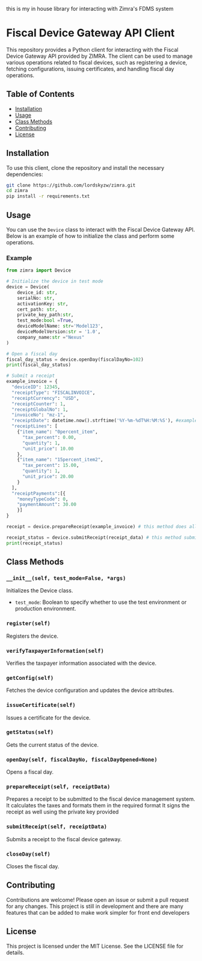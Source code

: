 this is my in house library for interacting with Zimra's FDMS system 
# Fiscal Device Gateway API Client

This repository provides a Python client for interacting with the Fiscal Device Gateway API provided by ZIMRA. The client can be used to manage various operations related to fiscal devices, such as registering a device, fetching configurations, issuing certificates, and handling fiscal day operations.

## Table of Contents

- [Installation](#installation)
- [Usage](#usage)
- [Class Methods](#class-methods)
- [Contributing](#contributing)
- [License](#license)

## Installation

To use this client, clone the repository and install the necessary dependencies:

```bash
git clone https://github.com/lordskyzw/zimra.git
cd zimra
pip install -r requirements.txt
```

## Usage

You can use the `Device` class to interact with the Fiscal Device Gateway API. Below is an example of how to initialize the class and perform some operations.

### Example

```python
from zimra import Device

# Initialize the device in test mode
device = Device(
    device_id: str, 
    serialNo: str, 
    activationKey: str, 
    cert_path: str, 
    private_key_path:str, 
    test_mode:bool =True, 
    deviceModelName: str='Model123', 
    deviceModelVersion:str = '1.0',
    company_name:str ="Nexus"
)

# Open a fiscal day
fiscal_day_status = device.openDay(fiscalDayNo=102)
print(fiscal_day_status)
```


```python
# Submit a receipt
example_invoice = {
  "deviceID": 12345,
  "receiptType": "FISCALINVOICE",
  "receiptCurrency": "USD",
  "receiptCounter": 1,
  "receiptGlobalNo": 1,
  "invoiceNo": "mz-1",
  "receiptDate": datetime.now().strftime('%Y-%m-%dT%H:%M:%S'), #example: "2021-09-30T12:00:00",
  "receiptLines": [
    {"item_name": "0percent_item",
      "tax_percent": 0.00,
      "quantity": 1,
      "unit_price": 10.00
    },
    {"item_name": "15percent_item2",
      "tax_percent": 15.00,
      "quantity": 1,
      "unit_price": 20.00
    }
  ],
  "receiptPayments":[{
    "moneyTypeCode": 0,
    "paymentAmount": 30.00
    }]
}

receipt = device.prepareReceipt(example_invoice) # this method does all the heavy lifting for you

receipt_status = device.submitReceipt(receipt_data) # this method submits the receipt to the fiscal device management system
print(receipt_status)
```

## Class Methods

### `__init__(self, test_mode=False, *args)`

Initializes the Device class. 

- `test_mode`: Boolean to specify whether to use the test environment or production environment.

### `register(self)`

Registers the device.

### `verifyTaxpayerInformation(self)`

Verifies the taxpayer information associated with the device.

### `getConfig(self)`

Fetches the device configuration and updates the device attributes.

### `issueCertificate(self)`

Issues a certificate for the device.

### `getStatus(self)`

Gets the current status of the device.

### `openDay(self, fiscalDayNo, fiscalDayOpened=None)`

Opens a fiscal day.

### `prepareReceipt(self, receiptData)`

Prepares a receipt to be submitted to the fiscal device management system.
It calculates the taxes and formats them in the required format
It signs the receipt as well using the private key provided

### `submitReceipt(self, receiptData)`

Submits a receipt to the fiscal device gateway.

### `closeDay(self)`

Closes the fiscal day.

## Contributing

Contributions are welcome! Please open an issue or submit a pull request for any changes.
This project is still in development and there are many features that can be added to make work simpler for front end developers

## License

This project is licensed under the MIT License. See the LICENSE file for details.
